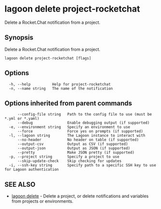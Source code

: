 # lagoon delete project-rocketchat

Delete a Rocket.Chat notification from a project.

## Synopsis

Delete a Rocket.Chat notification from a project.

```text
lagoon delete project-rocketchat [flags]
```

## Options

```text
  -h, --help          Help for project-rocketchat
  -n, --name string   The name of the notification
```

## Options inherited from parent commands

```text
      --config-file string   Path to the config file to use (must be *.yml or *.yaml)
      --debug                Enable debugging output (if supported)
  -e, --environment string   Specify an environment to use
      --force                Force yes on prompts (if supported)
  -l, --lagoon string        The Lagoon instance to interact with
      --no-header            No header on table (if supported)
      --output-csv           Output as CSV (if supported)
      --output-json          Output as JSON (if supported)
      --pretty               Make JSON pretty (if supported)
  -p, --project string       Specify a project to use
      --skip-update-check    Skip checking for updates
  -i, --ssh-key string       Specify path to a specific SSH key to use for Lagoon authentication
```

## SEE ALSO

* [lagoon delete](lagoon_delete.md)     - Delete a project, or delete notifications and variables from projects or environments.

